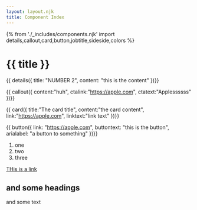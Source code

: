 ```yaml
---
layout: layout.njk
title: Component Index
---
```

{% from './_includes/components.njk' import details,callout,card,button,jobtitle,sideside,colors %}

# {{ title }}


{{ details({ 
    title: "NUMBER 2", 
    content: "this is the content"
})}}


{{ callout({ 
    content:"huh",
    ctalink:"https://apple.com",
    ctatext:"Applessssss"
})}}

{{ card({ 
    title:"The card title",
    content:"the card content",
    link:"https://apple.com",
    linktext:"link text"
})}}

{{ button({ 
    link: "https://apple.com", 
    buttontext: "this is the button",
    arialabel: "a button to something"
})}}

1. one
2. two
3. three



[THis is a link](https://apple.com "apple is pretty cool")

## and some headings
and some text